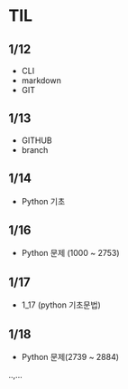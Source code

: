 # TIL
## 1/12
- CLI
- markdown
- GIT
## 1/13
- GITHUB
- branch
## 1/14
- Python 기초

## 1/16

- Python 문제 (1000 ~ 2753)

## 1/17

- 1_17 (python 기초문법)

## 1/18
- Python 문제(2739 ~ 2884)

..,...